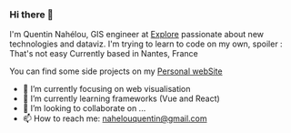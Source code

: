 ### Hi there 👋

I'm Quentin Nahélou, GIS engineer at [Explore](https://www.explore.fr/) passionate about new technologies and dataviz. I'm trying to learn to code on my own, spoiler : That's not easy
Currently based in Nantes, France

You can find some side projects on my [Personal webSite](https://nahelou.github.io/)

- 🔭 I’m currently focusing on web visualisation
- 🌱 I’m currently learning frameworks (Vue and React)
- 👯 I’m looking to collaborate on ...
- 📫 How to reach me: nahelouquentin@gmail.com



